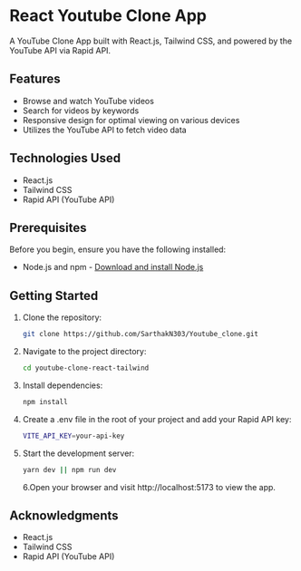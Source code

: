 # React Youtube Clone App

A YouTube Clone App built with React.js, Tailwind CSS, and powered by the YouTube API via Rapid API.

## Features

- Browse and watch YouTube videos
- Search for videos by keywords
- Responsive design for optimal viewing on various devices
- Utilizes the YouTube API to fetch video data

## Technologies Used

- React.js
- Tailwind CSS
- Rapid API (YouTube API)

## Prerequisites

Before you begin, ensure you have the following installed:

- Node.js and npm - [Download and install Node.js](https://nodejs.org/)

## Getting Started

1. Clone the repository:

   ```bash
   git clone https://github.com/SarthakN303/Youtube_clone.git
   ```

2. Navigate to the project directory:

   ```bash
   cd youtube-clone-react-tailwind
   ```

3. Install dependencies:

   ```bash
   npm install
   ```

4. Create a .env file in the root of your project and add your Rapid API key:

   ```bash
   VITE_API_KEY=your-api-key
   ```

5. Start the development server:

   ```bash
   yarn dev || npm run dev
   ```

   6.Open your browser and visit http://localhost:5173 to view the app.

## Acknowledgments

- React.js
- Tailwind CSS
- Rapid API (YouTube API)
